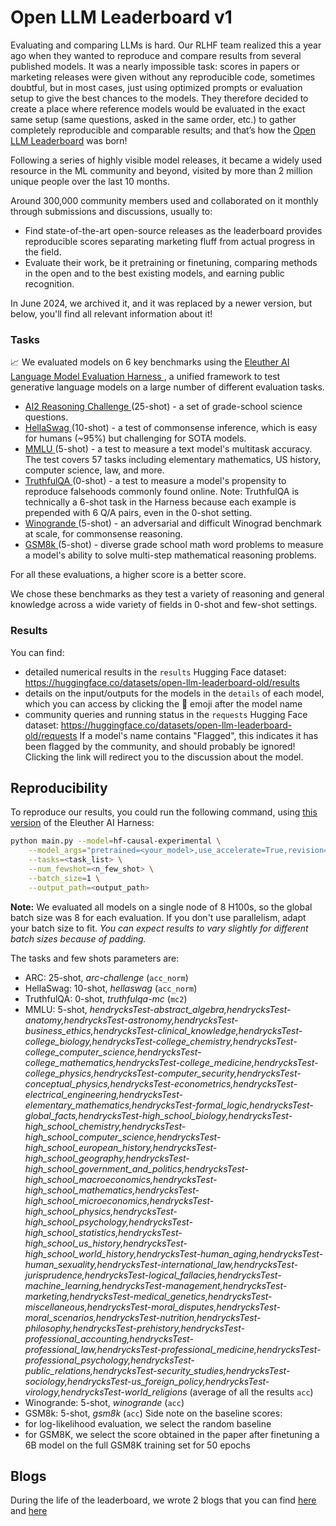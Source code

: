 # Open LLM Leaderboard v1

Evaluating and comparing LLMs is hard. Our RLHF team realized this a year ago when they wanted to reproduce and compare results from several published models. It was a nearly impossible task: scores in papers or marketing releases were given without any reproducible code, sometimes doubtful, but in most cases, just using optimized prompts or evaluation setup to give the best chances to the models. They therefore decided to create a place where reference models would be evaluated in the exact same setup (same questions, asked in the same order, etc.) to gather completely reproducible and comparable results; and that’s how the <a href=https://huggingface.co/spaces/open-llm-leaderboard-old/open_llm_leaderboard>Open LLM Leaderboard</a> was born!

Following a series of highly visible model releases, it became a widely used resource in the ML community and beyond, visited by more than 2 million unique people over the last 10 months.

Around 300,000 community members used and collaborated on it monthly through submissions and discussions, usually to:

- Find state-of-the-art open-source releases as the leaderboard provides reproducible scores separating marketing fluff from actual progress in the field.
- Evaluate their work, be it pretraining or finetuning, comparing methods in the open and to the best existing models, and earning public recognition.

In June 2024, we archived it, and it was replaced by a newer version, but below, you'll find all relevant information about it!

### Tasks

📈 We evaluated models on 6 key benchmarks using the <a href="https://github.com/EleutherAI/lm-evaluation-harness" target="_blank">  Eleuther AI Language Model Evaluation Harness </a>, a unified framework to test generative language models on a large number of different evaluation tasks.
- <a href="https://arxiv.org/abs/1803.05457" target="_blank">  AI2 Reasoning Challenge </a> (25-shot) - a set of grade-school science questions.
- <a href="https://arxiv.org/abs/1905.07830" target="_blank">  HellaSwag </a> (10-shot) - a test of commonsense inference, which is easy for humans (~95%) but challenging for SOTA models.
- <a href="https://arxiv.org/abs/2009.03300" target="_blank">  MMLU </a>  (5-shot) - a test to measure a text model's multitask accuracy. The test covers 57 tasks including elementary mathematics, US history, computer science, law, and more.
- <a href="https://arxiv.org/abs/2109.07958" target="_blank">  TruthfulQA </a> (0-shot) - a test to measure a model's propensity to reproduce falsehoods commonly found online. Note: TruthfulQA is technically a 6-shot task in the Harness because each example is prepended with 6 Q/A pairs, even in the 0-shot setting.
- <a href="https://arxiv.org/abs/1907.10641" target="_blank">  Winogrande </a> (5-shot) - an adversarial and difficult Winograd benchmark at scale, for commonsense reasoning.
- <a href="https://arxiv.org/abs/2110.14168" target="_blank">  GSM8k </a> (5-shot) - diverse grade school math word problems to measure a model's ability to solve multi-step mathematical reasoning problems.

For all these evaluations, a higher score is a better score.

We chose these benchmarks as they test a variety of reasoning and general knowledge across a wide variety of fields in 0-shot and few-shot settings.

### Results

You can find:
- detailed numerical results in the `results` Hugging Face dataset: https://huggingface.co/datasets/open-llm-leaderboard-old/results
- details on the input/outputs for the models in the `details` of each model, which you can access by clicking the 📄 emoji after the model name
- community queries and running status in the `requests` Hugging Face dataset: https://huggingface.co/datasets/open-llm-leaderboard-old/requests
If a model's name contains "Flagged", this indicates it has been flagged by the community, and should probably be ignored! Clicking the link will redirect you to the discussion about the model.

## Reproducibility
To reproduce our results, you could run the following command, using [this version](https://github.com/EleutherAI/lm-evaluation-harness/tree/b281b0921b636bc36ad05c0b0b0763bd6dd43463) of the Eleuther AI Harness:

```bash
python main.py --model=hf-causal-experimental \
    --model_args="pretrained=<your_model>,use_accelerate=True,revision=<your_model_revision>" \
    --tasks=<task_list> \
    --num_fewshot=<n_few_shot> \
    --batch_size=1 \
    --output_path=<output_path>
```

**Note:** We evaluated all models on a single node of 8 H100s, so the global batch size was 8 for each evaluation. If you don't use parallelism, adapt your batch size to fit.
*You can expect results to vary slightly for different batch sizes because of padding.*

The tasks and few shots parameters are:
- ARC: 25-shot, *arc-challenge* (`acc_norm`)
- HellaSwag: 10-shot, *hellaswag* (`acc_norm`)
- TruthfulQA: 0-shot, *truthfulqa-mc* (`mc2`)
- MMLU: 5-shot, *hendrycksTest-abstract_algebra,hendrycksTest-anatomy,hendrycksTest-astronomy,hendrycksTest-business_ethics,hendrycksTest-clinical_knowledge,hendrycksTest-college_biology,hendrycksTest-college_chemistry,hendrycksTest-college_computer_science,hendrycksTest-college_mathematics,hendrycksTest-college_medicine,hendrycksTest-college_physics,hendrycksTest-computer_security,hendrycksTest-conceptual_physics,hendrycksTest-econometrics,hendrycksTest-electrical_engineering,hendrycksTest-elementary_mathematics,hendrycksTest-formal_logic,hendrycksTest-global_facts,hendrycksTest-high_school_biology,hendrycksTest-high_school_chemistry,hendrycksTest-high_school_computer_science,hendrycksTest-high_school_european_history,hendrycksTest-high_school_geography,hendrycksTest-high_school_government_and_politics,hendrycksTest-high_school_macroeconomics,hendrycksTest-high_school_mathematics,hendrycksTest-high_school_microeconomics,hendrycksTest-high_school_physics,hendrycksTest-high_school_psychology,hendrycksTest-high_school_statistics,hendrycksTest-high_school_us_history,hendrycksTest-high_school_world_history,hendrycksTest-human_aging,hendrycksTest-human_sexuality,hendrycksTest-international_law,hendrycksTest-jurisprudence,hendrycksTest-logical_fallacies,hendrycksTest-machine_learning,hendrycksTest-management,hendrycksTest-marketing,hendrycksTest-medical_genetics,hendrycksTest-miscellaneous,hendrycksTest-moral_disputes,hendrycksTest-moral_scenarios,hendrycksTest-nutrition,hendrycksTest-philosophy,hendrycksTest-prehistory,hendrycksTest-professional_accounting,hendrycksTest-professional_law,hendrycksTest-professional_medicine,hendrycksTest-professional_psychology,hendrycksTest-public_relations,hendrycksTest-security_studies,hendrycksTest-sociology,hendrycksTest-us_foreign_policy,hendrycksTest-virology,hendrycksTest-world_religions* (average of all the results `acc`)
- Winogrande: 5-shot, *winogrande* (`acc`)
- GSM8k: 5-shot, *gsm8k* (`acc`)
Side note on the baseline scores: 
- for log-likelihood evaluation, we select the random baseline
- for GSM8K, we select the score obtained in the paper after finetuning a 6B model on the full GSM8K training set for 50 epochs

## Blogs

During the life of the leaderboard, we wrote 2 blogs that you can find [here](https://huggingface.co/blog/open-llm-leaderboard-mmlu) and [here](https://huggingface.co/blog/open-llm-leaderboard-drop)
